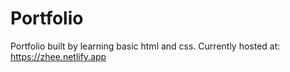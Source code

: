 # Portfolio
Portfolio built by learning basic html and css.
Currently hosted at: https://zhee.netlify.app
